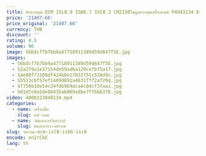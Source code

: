 ```yaml
---
title: ตัวควบคุม ECM ISL8.9 ISB6.7 ISC8.3 CM2150โมดูลควบคุมเครื่องยนต์ P4943134 ECU 4943134 4943133 4988820สำหรับ Cummins
price: '21407.66'
price_original: '21407.66'
currency: THB
discount: ''
rating: 4.5
volume: 96
image: S6bdcf7b7bb9a47718911389d59d847f5E.jpg
images:
  - S6bdcf7b7bb9a47718911389d59d847f5E.jpg
  - S2a279a1e37154de59ad6a129cefbf5a17.jpg
  - S4e60f73109df424b8e17032751c528d9c.jpg
  - S5513cbf57ef1489d891a4631fff2af29q.jpg
  - Sf756b3de54c24fdb969aca4c04cf3faai.jpg
  - S01d7c0a5de80435ab069a8be7ff6b637E.jpg
video: 4000223048134.mp4
categories:
  - name: เครื่องมือ
    slug: เคร-องม
  - name: วัดและการวิเคราะห์
    slug: ดและการว-เคราะห
slug: วควบค-ecm-isl8-isb6-isc8
encode: on2rCkE
lang: th
---
```

  